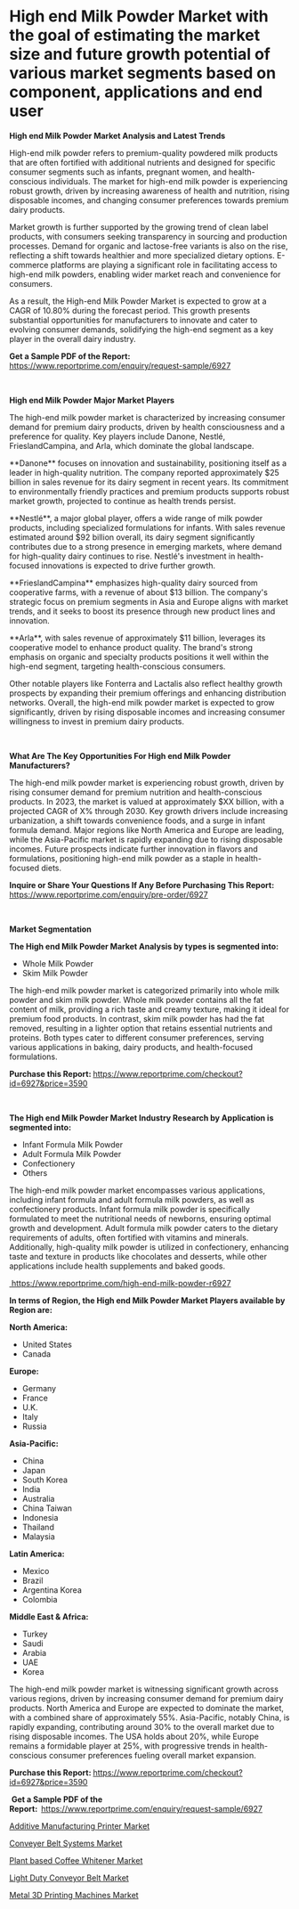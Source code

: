 <p><h1>High end Milk Powder Market with the goal of estimating the market size and future growth potential of various market segments based on component, applications and end user</h1></p><p><strong>High end Milk Powder Market Analysis and Latest Trends</strong></p>
<p><p>High-end milk powder refers to premium-quality powdered milk products that are often fortified with additional nutrients and designed for specific consumer segments such as infants, pregnant women, and health-conscious individuals. The market for high-end milk powder is experiencing robust growth, driven by increasing awareness of health and nutrition, rising disposable incomes, and changing consumer preferences towards premium dairy products.</p><p>Market growth is further supported by the growing trend of clean label products, with consumers seeking transparency in sourcing and production processes. Demand for organic and lactose-free variants is also on the rise, reflecting a shift towards healthier and more specialized dietary options. E-commerce platforms are playing a significant role in facilitating access to high-end milk powders, enabling wider market reach and convenience for consumers.</p><p>As a result, the High-end Milk Powder Market is expected to grow at a CAGR of 10.80% during the forecast period. This growth presents substantial opportunities for manufacturers to innovate and cater to evolving consumer demands, solidifying the high-end segment as a key player in the overall dairy industry.</p></p>
<p><strong>Get a Sample PDF of the Report:&nbsp;</strong> <a href="https://www.reportprime.com/enquiry/request-sample/6927?utm_campaign=3346&utm_medium=2&utm_source=Github&utm_content=ia&utm_term=19032025&utm_id=high-end-milk-powder">https://www.reportprime.com/enquiry/request-sample/6927</a></p>
<p>&nbsp;</p>
<p><strong>High end Milk Powder Major Market Players</strong></p>
<p><p>The high-end milk powder market is characterized by increasing consumer demand for premium dairy products, driven by health consciousness and a preference for quality. Key players include Danone, Nestlé, FrieslandCampina, and Arla, which dominate the global landscape.</p><p>**Danone** focuses on innovation and sustainability, positioning itself as a leader in high-quality nutrition. The company reported approximately $25 billion in sales revenue for its dairy segment in recent years. Its commitment to environmentally friendly practices and premium products supports robust market growth, projected to continue as health trends persist.</p><p>**Nestlé**, a major global player, offers a wide range of milk powder products, including specialized formulations for infants. With sales revenue estimated around $92 billion overall, its dairy segment significantly contributes due to a strong presence in emerging markets, where demand for high-quality dairy continues to rise. Nestlé's investment in health-focused innovations is expected to drive further growth.</p><p>**FrieslandCampina** emphasizes high-quality dairy sourced from cooperative farms, with a revenue of about $13 billion. The company's strategic focus on premium segments in Asia and Europe aligns with market trends, and it seeks to boost its presence through new product lines and innovation.</p><p>**Arla**, with sales revenue of approximately $11 billion, leverages its cooperative model to enhance product quality. The brand's strong emphasis on organic and specialty products positions it well within the high-end segment, targeting health-conscious consumers.</p><p>Other notable players like Fonterra and Lactalis also reflect healthy growth prospects by expanding their premium offerings and enhancing distribution networks. Overall, the high-end milk powder market is expected to grow significantly, driven by rising disposable incomes and increasing consumer willingness to invest in premium dairy products.</p></p>
<p>&nbsp;</p>
<p><strong>What Are The Key Opportunities For High end Milk Powder Manufacturers?</strong></p>
<p><p>The high-end milk powder market is experiencing robust growth, driven by rising consumer demand for premium nutrition and health-conscious products. In 2023, the market is valued at approximately $XX billion, with a projected CAGR of X% through 2030. Key growth drivers include increasing urbanization, a shift towards convenience foods, and a surge in infant formula demand. Major regions like North America and Europe are leading, while the Asia-Pacific market is rapidly expanding due to rising disposable incomes. Future prospects indicate further innovation in flavors and formulations, positioning high-end milk powder as a staple in health-focused diets.</p></p>
<p><strong>Inquire or Share Your Questions If Any Before Purchasing This Report:</strong> <a href="https://www.reportprime.com/enquiry/pre-order/6927?utm_campaign=3346&utm_medium=2&utm_source=Github&utm_content=ia&utm_term=19032025&utm_id=high-end-milk-powder">https://www.reportprime.com/enquiry/pre-order/6927</a></p>
<p>&nbsp;</p>
<p><strong>Market Segmentation</strong></p>
<p><strong>The High end Milk Powder Market Analysis by types is segmented into:</strong></p>
<p><ul><li>Whole Milk Powder</li><li>Skim Milk Powder</li></ul></p>
<p><p>The high-end milk powder market is categorized primarily into whole milk powder and skim milk powder. Whole milk powder contains all the fat content of milk, providing a rich taste and creamy texture, making it ideal for premium food products. In contrast, skim milk powder has had the fat removed, resulting in a lighter option that retains essential nutrients and proteins. Both types cater to different consumer preferences, serving various applications in baking, dairy products, and health-focused formulations.</p></p>
<p><strong>Purchase this Report:&nbsp;</strong><a href="https://www.reportprime.com/checkout?id=6927&price=3590&utm_campaign=3346&utm_medium=2&utm_source=Github&utm_content=ia&utm_term=19032025&utm_id=high-end-milk-powder">https://www.reportprime.com/checkout?id=6927&price=3590</a></p>
<p>&nbsp;</p>
<p><strong>The High end Milk Powder Market Industry Research by Application is segmented into:</strong></p>
<p><ul><li>Infant Formula Milk Powder</li><li>Adult Formula Milk Powder</li><li>Confectionery</li><li>Others</li></ul></p>
<p><p>The high-end milk powder market encompasses various applications, including infant formula and adult formula milk powders, as well as confectionery products. Infant formula milk powder is specifically formulated to meet the nutritional needs of newborns, ensuring optimal growth and development. Adult formula milk powder caters to the dietary requirements of adults, often fortified with vitamins and minerals. Additionally, high-quality milk powder is utilized in confectionery, enhancing taste and texture in products like chocolates and desserts, while other applications include health supplements and baked goods.</p></p>
<p><a href="https://www.reportprime.com/high-end-milk-powder-r6927?utm_campaign=3346&utm_medium=2&utm_source=Github&utm_content=ia&utm_term=19032025&utm_id=high-end-milk-powder">&nbsp;https://www.reportprime.com/high-end-milk-powder-r6927</a></p>
<p><strong>In terms of Region, the High end Milk Powder Market Players available by Region are:</strong></p>
<p>
    <p> <strong> North America: </strong>
        <ul>
            <li>United States</li>
            <li>Canada</li>
        </ul>
        </p> 
    <p> <strong> Europe: </strong>
        <ul>
            <li>Germany</li>
            <li>France</li>
            <li>U.K.</li>
            <li>Italy</li>
            <li>Russia</li>
        </ul>
        </p> 
    <p> <strong> Asia-Pacific: </strong>
        <ul>
            <li>China</li>
            <li>Japan</li>
            <li>South Korea</li>
            <li>India</li>
            <li>Australia</li>
            <li>China Taiwan</li>
            <li>Indonesia</li>
            <li>Thailand</li>
            <li>Malaysia</li>
        </ul>
        </p> 
    <p> <strong> Latin America: </strong>
        <ul>
            <li>Mexico</li>
            <li>Brazil</li>
            <li>Argentina Korea</li>
            <li>Colombia</li>
        </ul>
        </p> 
    <p> <strong> Middle East & Africa: </strong>
        <ul>
            <li>Turkey</li>
            <li>Saudi</li>
            <li>Arabia</li>
            <li>UAE</li>
            <li>Korea</li>
        </ul>
    </p>
    </p>
<p><p>The high-end milk powder market is witnessing significant growth across various regions, driven by increasing consumer demand for premium dairy products. North America and Europe are expected to dominate the market, with a combined share of approximately 55%. Asia-Pacific, notably China, is rapidly expanding, contributing around 30% to the overall market due to rising disposable incomes. The USA holds about 20%, while Europe remains a formidable player at 25%, with progressive trends in health-conscious consumer preferences fueling overall market expansion.</p></p>
<p><strong>Purchase this Report: </strong><a href="https://www.reportprime.com/checkout?id=6927&price=3590&utm_campaign=3346&utm_medium=2&utm_source=Github&utm_content=ia&utm_term=19032025&utm_id=high-end-milk-powder">https://www.reportprime.com/checkout?id=6927&price=3590</a></p>
<p>&nbsp;<strong>Get a Sample PDF of the Report:&nbsp;&nbsp;</strong><a href="https://www.reportprime.com/enquiry/request-sample/6927?utm_campaign=3346&utm_medium=2&utm_source=Github&utm_content=ia&utm_term=19032025&utm_id=high-end-milk-powder">https://www.reportprime.com/enquiry/request-sample/6927</a></p>
<p><strong></strong></p>
<p><p><a href="https://www.linkedin.com/pulse/additive-manufacturing-printer-market-size-growth-analysis-t5mxc?utm_campaign=3346&utm_medium=2&utm_source=Github&utm_content=ia&utm_term=19032025&utm_id=high-end-milk-powder">Additive Manufacturing Printer Market</a></p><p><a href="https://www.linkedin.com/pulse/evaluating-current-future-growth-potential-conveyer-belt-lbrgc?utm_campaign=3346&utm_medium=2&utm_source=Github&utm_content=ia&utm_term=19032025&utm_id=high-end-milk-powder">Conveyer Belt Systems Market</a></p><p><a href="https://github.com/achilekirwan/Market-Research-Report-List-1/blob/main/plant-based-coffee-whitener-market.md?utm_campaign=3346&utm_medium=2&utm_source=Github&utm_content=ia&utm_term=19032025&utm_id=high-end-milk-powder">Plant based Coffee Whitener Market</a></p><p><a href="https://www.linkedin.com/pulse/comprehensive-report-light-duty-conveyor-belt-market-types-hcshc?utm_campaign=3346&utm_medium=2&utm_source=Github&utm_content=ia&utm_term=19032025&utm_id=high-end-milk-powder">Light Duty Conveyor Belt Market</a></p><p><a href="https://www.linkedin.com/pulse/metal-3d-printing-machines-market-size-forecast-2025-2032-jfgjc?utm_campaign=3346&utm_medium=2&utm_source=Github&utm_content=ia&utm_term=19032025&utm_id=high-end-milk-powder">Metal 3D Printing Machines Market</a></p></p>